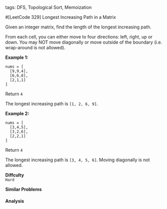tags: DFS, Topological Sort, Memoization

#[LeetCode 329] Longest Increasing Path in a Matrix

Given an integer matrix, find the length of the longest increasing path.

From each cell, you can either move to four directions: left, right, up or down. You may NOT move diagonally or move outside of the boundary (i.e. wrap-around is not allowed).

**Example 1:**

    nums = [
      [9,9,4],
      [6,6,8],
      [2,1,1]
    ]

Return `4`

The longest increasing path is `[1, 2, 6, 9]`.

**Example 2:**

    nums = [
      [3,4,5],
      [3,2,6],
      [2,2,1]
    ]

Return `4`

The longest increasing path is `[3, 4, 5, 6]`. Moving diagonally is not allowed.

**Diffculty**  
`Hard`

**Similar Problems**  


#### Analysis


